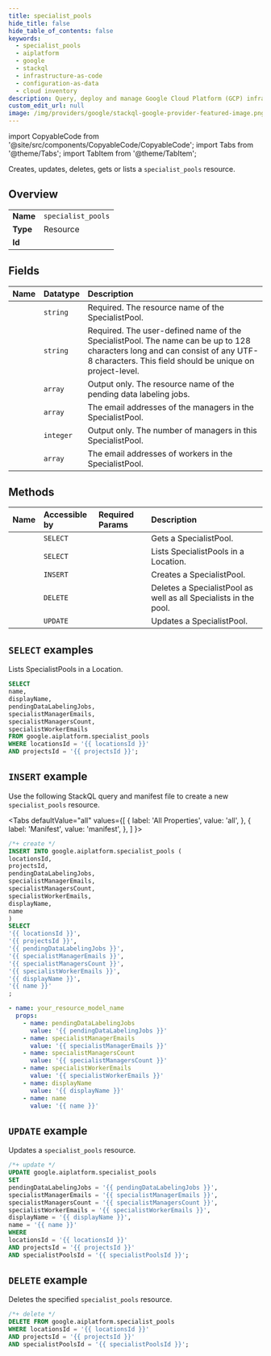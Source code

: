 ```yaml
---
title: specialist_pools
hide_title: false
hide_table_of_contents: false
keywords:
  - specialist_pools
  - aiplatform
  - google
  - stackql
  - infrastructure-as-code
  - configuration-as-data
  - cloud inventory
description: Query, deploy and manage Google Cloud Platform (GCP) infrastructure and resources using SQL
custom_edit_url: null
image: /img/providers/google/stackql-google-provider-featured-image.png
---
```


import CopyableCode from '@site/src/components/CopyableCode/CopyableCode';
import Tabs from '@theme/Tabs';
import TabItem from '@theme/TabItem';

Creates, updates, deletes, gets or lists a <code>specialist_pools</code> resource.

## Overview
<table><tbody>
<tr><td><b>Name</b></td><td><code>specialist_pools</code></td></tr>
<tr><td><b>Type</b></td><td>Resource</td></tr>
<tr><td><b>Id</b></td><td><CopyableCode code="google.aiplatform.specialist_pools" /></td></tr>
</tbody></table>

## Fields
| Name | Datatype | Description |
|:-----|:---------|:------------|
| <CopyableCode code="name" /> | `string` | Required. The resource name of the SpecialistPool. |
| <CopyableCode code="displayName" /> | `string` | Required. The user-defined name of the SpecialistPool. The name can be up to 128 characters long and can consist of any UTF-8 characters. This field should be unique on project-level. |
| <CopyableCode code="pendingDataLabelingJobs" /> | `array` | Output only. The resource name of the pending data labeling jobs. |
| <CopyableCode code="specialistManagerEmails" /> | `array` | The email addresses of the managers in the SpecialistPool. |
| <CopyableCode code="specialistManagersCount" /> | `integer` | Output only. The number of managers in this SpecialistPool. |
| <CopyableCode code="specialistWorkerEmails" /> | `array` | The email addresses of workers in the SpecialistPool. |

## Methods
| Name | Accessible by | Required Params | Description |
|:-----|:--------------|:----------------|:------------|
| <CopyableCode code="get" /> | `SELECT` | <CopyableCode code="locationsId, projectsId, specialistPoolsId" /> | Gets a SpecialistPool. |
| <CopyableCode code="list" /> | `SELECT` | <CopyableCode code="locationsId, projectsId" /> | Lists SpecialistPools in a Location. |
| <CopyableCode code="create" /> | `INSERT` | <CopyableCode code="locationsId, projectsId" /> | Creates a SpecialistPool. |
| <CopyableCode code="delete" /> | `DELETE` | <CopyableCode code="locationsId, projectsId, specialistPoolsId" /> | Deletes a SpecialistPool as well as all Specialists in the pool. |
| <CopyableCode code="patch" /> | `UPDATE` | <CopyableCode code="locationsId, projectsId, specialistPoolsId" /> | Updates a SpecialistPool. |

## `SELECT` examples

Lists SpecialistPools in a Location.

```sql
SELECT
name,
displayName,
pendingDataLabelingJobs,
specialistManagerEmails,
specialistManagersCount,
specialistWorkerEmails
FROM google.aiplatform.specialist_pools
WHERE locationsId = '{{ locationsId }}'
AND projectsId = '{{ projectsId }}'; 
```

## `INSERT` example

Use the following StackQL query and manifest file to create a new <code>specialist_pools</code> resource.

<Tabs
    defaultValue="all"
    values={[
        { label: 'All Properties', value: 'all', },
        { label: 'Manifest', value: 'manifest', },
    ]
}>
<TabItem value="all">

```sql
/*+ create */
INSERT INTO google.aiplatform.specialist_pools (
locationsId,
projectsId,
pendingDataLabelingJobs,
specialistManagerEmails,
specialistManagersCount,
specialistWorkerEmails,
displayName,
name
)
SELECT 
'{{ locationsId }}',
'{{ projectsId }}',
'{{ pendingDataLabelingJobs }}',
'{{ specialistManagerEmails }}',
'{{ specialistManagersCount }}',
'{{ specialistWorkerEmails }}',
'{{ displayName }}',
'{{ name }}'
;
```
</TabItem>
<TabItem value="manifest">

```yaml
- name: your_resource_model_name
  props:
    - name: pendingDataLabelingJobs
      value: '{{ pendingDataLabelingJobs }}'
    - name: specialistManagerEmails
      value: '{{ specialistManagerEmails }}'
    - name: specialistManagersCount
      value: '{{ specialistManagersCount }}'
    - name: specialistWorkerEmails
      value: '{{ specialistWorkerEmails }}'
    - name: displayName
      value: '{{ displayName }}'
    - name: name
      value: '{{ name }}'

```
</TabItem>
</Tabs>

## `UPDATE` example

Updates a <code>specialist_pools</code> resource.

```sql
/*+ update */
UPDATE google.aiplatform.specialist_pools
SET 
pendingDataLabelingJobs = '{{ pendingDataLabelingJobs }}',
specialistManagerEmails = '{{ specialistManagerEmails }}',
specialistManagersCount = '{{ specialistManagersCount }}',
specialistWorkerEmails = '{{ specialistWorkerEmails }}',
displayName = '{{ displayName }}',
name = '{{ name }}'
WHERE 
locationsId = '{{ locationsId }}'
AND projectsId = '{{ projectsId }}'
AND specialistPoolsId = '{{ specialistPoolsId }}';
```

## `DELETE` example

Deletes the specified <code>specialist_pools</code> resource.

```sql
/*+ delete */
DELETE FROM google.aiplatform.specialist_pools
WHERE locationsId = '{{ locationsId }}'
AND projectsId = '{{ projectsId }}'
AND specialistPoolsId = '{{ specialistPoolsId }}';
```
